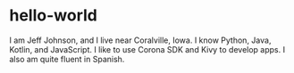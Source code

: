 # hello-world

I am Jeff Johnson, and I live near Coralville, Iowa. I know Python, Java, Kotlin, and JavaScript. I like to use Corona SDK and Kivy to develop apps. I also am quite fluent in Spanish.
